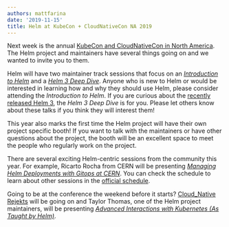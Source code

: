 ```yaml
---
authors: mattfarina
date: '2019-11-15'
title: Helm at KubeCon + CloudNativeCon NA 2019
---
```



Next week is the annual [KubeCon and CloudNativeCon in North America](https://events19.linuxfoundation.org/events/kubecon-cloudnativecon-north-america-2019/). The Helm project and maintainers have several things going on and we wanted to invite you to them.

Helm will have two maintainer track sessions that focus on an [_Introduction to Helm_](https://sched.co/UajI) and a [_Helm 3 Deep Dive_](https://sched.co/Uagg). Anyone who is new to Helm or would be interested in learning how and why they should use Helm, please consider attending the _Introduction to Helm_. If you are curious about the [recently released Helm 3](https://helm.sh/blog/helm-3-released/), the _Helm 3 Deep Dive_ is for you. Please let others know about these talks if you think they will interest them!

This year also marks the first time the Helm project will have their own project specific booth! If you want to talk with the maintainers or have other questions about the project, the booth will be an excellent space to meet the people who regularly work on the project.

There are several exciting Helm-centric sessions from the community this year. For example, Ricarto Rocha from CERN will be presenting [_Managing Helm Deployments with Gitops at CERN_](https://sched.co/UabD). You can check the schedule to learn about other sessions in the [official schedule](https://events19.linuxfoundation.org/events/kubecon-cloudnativecon-north-america-2019/schedule/).

Going to be at the conference the weekend before it starts? [Cloud_Native Rejekts](https://cloud-native.rejekts.io/) will be going on and Taylor Thomas, one of the Helm project maintainers, will be presenting [_Advanced Interactions with Kubernetes (As Taught by Helm)_](https://cfp.cloud-native.rejekts.io/cloud-native-rejekts-na-2019/talk/SQ9DWX/).